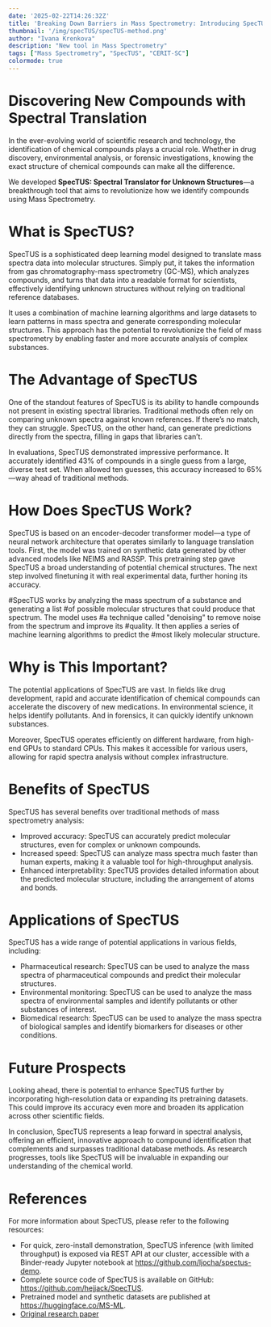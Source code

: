 ```yaml
---
date: '2025-02-22T14:26:32Z'
title: 'Breaking Down Barriers in Mass Spectrometry: Introducing SpecTUS'
thumbnail: '/img/specTUS/specTUS-method.png'
author: "Ivana Krenkova"
description: "New tool in Mass Spectrometry"
tags: ["Mass Spectrometry", "SpecTUS", "CERIT-SC"]
colormode: true
---
```

# Discovering New Compounds with Spectral Translation 

In the ever-evolving world of scientific research and technology, the identification of chemical compounds plays a crucial role. Whether in drug discovery, environmental analysis, or forensic investigations, knowing the exact structure of chemical compounds can make all the difference. 

We developed **SpecTUS: Spectral Translator for Unknown Structures**—a breakthrough tool that aims to revolutionize how we identify compounds using Mass Spectrometry. 


# What is SpecTUS? 


SpecTUS is a sophisticated deep learning model designed to translate mass spectra data into molecular structures. Simply put, it takes the information from gas chromatography-mass spectrometry (GC-MS), which analyzes compounds, and turns that data into a readable format for scientists, effectively identifying unknown structures without relying on traditional reference databases. 

It uses a combination of machine learning algorithms and large datasets to learn patterns in mass spectra and generate corresponding molecular structures. This approach has the potential to revolutionize the field of mass spectrometry by enabling faster and more accurate analysis of complex substances. 


# The Advantage of SpecTUS 

One of the standout features of SpecTUS is its ability to handle compounds not present in existing spectral libraries. Traditional methods often rely on comparing unknown spectra against known references. If there’s no match, they can struggle. SpecTUS, on the other hand, can generate predictions directly from the spectra, filling in gaps that libraries can’t. 

In evaluations, SpecTUS demonstrated impressive performance. It accurately identified 43% of compounds in a single guess from a large, diverse test set. When allowed ten guesses, this accuracy increased to 65%—way ahead of traditional methods. 

# How Does SpecTUS Work? 

SpecTUS is based on an encoder-decoder transformer model—a type of neural network architecture that operates similarly to language translation tools. First, the model was trained on synthetic data generated by other advanced models like NEIMS and RASSP. This pretraining step gave SpecTUS a broad understanding of potential chemical structures. The next step involved finetuning it with real experimental data, further honing its accuracy. 

#SpecTUS works by analyzing the mass spectrum of a substance and generating a list #of possible molecular structures that could produce that spectrum. The model uses #a technique called "denoising" to remove noise from the spectrum and improve its #quality. It then applies a series of machine learning algorithms to predict the #most likely molecular structure. 

# Why is This Important? 

The potential applications of SpecTUS are vast. In fields like drug development, rapid and accurate identification of chemical compounds can accelerate the discovery of new medications. In environmental science, it helps identify pollutants. And in forensics, it can quickly identify unknown substances. 

Moreover, SpecTUS operates efficiently on different hardware, from high-end GPUs to standard CPUs. This makes it accessible for various users, allowing for rapid spectra analysis without complex infrastructure. 


# Benefits of SpecTUS 

SpecTUS has several benefits over traditional methods of mass spectrometry analysis: 

* Improved accuracy: SpecTUS can accurately predict molecular structures, even for complex or unknown compounds.
* Increased speed: SpecTUS can analyze mass spectra much faster than human experts, making it a valuable tool for high-throughput analysis.
* Enhanced interpretability: SpecTUS provides detailed information about the predicted molecular structure, including the arrangement of atoms and bonds.
     

# Applications of SpecTUS 

SpecTUS has a wide range of potential applications in various fields, including: 

* Pharmaceutical research: SpecTUS can be used to analyze the mass spectra of pharmaceutical compounds and predict their molecular structures.
* Environmental monitoring: SpecTUS can be used to analyze the mass spectra of environmental samples and identify pollutants or other substances of interest.
* Biomedical research: SpecTUS can be used to analyze the mass spectra of biological samples and identify biomarkers for diseases or other conditions.

# Future Prospects 

Looking ahead, there is potential to enhance SpecTUS further by incorporating high-resolution data or expanding its pretraining datasets. This could improve its accuracy even more and broaden its application across other scientific fields. 

In conclusion, SpecTUS represents a leap forward in spectral analysis, offering an efficient, innovative approach to compound identification that complements and surpasses traditional database methods. As research progresses, tools like SpecTUS will be invaluable in expanding our understanding of the chemical world. 

     
# References 

For more information about SpecTUS, please refer to the following resources: 

* For quick, zero-install demonstration, SpecTUS inference (with limited throughput) is exposed via REST API at our cluster, accessible with a Binder-ready Jupyter notebook at https://github.com/ljocha/spectus-demo.
* Complete source code of SpecTUS is available on GitHub: https://github.com/hejjack/SpecTUS.
* Pretrained model and synthetic datasets are published at https://huggingface.co/MS-ML.
* [Original research paper](https://arxiv.org/abs/2502.05114)
     


 
 
   
  


